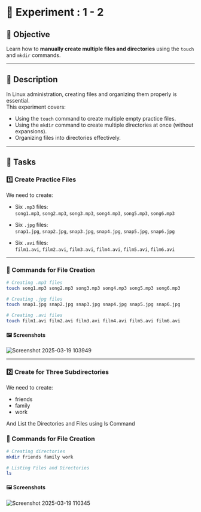 # 🧪 Experiment : 1 - 2

## 📌 Objective

Learn how to **manually create multiple files and directories** using the `touch` and `mkdir` commands.

---

## 📝 Description

In Linux administration, creating files and organizing them properly is essential.  
This experiment covers:

- Using the `touch` command to create multiple empty practice files.
- Using the `mkdir` command to create multiple directories at once (without expansions).
- Organizing files into directories effectively.

---

## 🚀 Tasks

### 1️⃣ Create Practice Files

We need to create:

- Six `.mp3` files:  
  `song1.mp3`, `song2.mp3`, `song3.mp3`, `song4.mp3`, `song5.mp3`, `song6.mp3`
  
- Six `.jpg` files:  
  `snap1.jpg`, `snap2.jpg`, `snap3.jpg`, `snap4.jpg`, `snap5.jpg`, `snap6.jpg`
  
- Six `.avi` files:  
  `film1.avi`, `film2.avi`, `film3.avi`, `film4.avi`, `film5.avi`, `film6.avi`

---

### 🔧 Commands for File Creation

```bash
# Creating .mp3 files
touch song1.mp3 song2.mp3 song3.mp3 song4.mp3 song5.mp3 song6.mp3

# Creating .jpg files
touch snap1.jpg snap2.jpg snap3.jpg snap4.jpg snap5.jpg snap6.jpg

# Creating .avi files
touch film1.avi film2.avi film3.avi film4.avi film5.avi film6.avi

```

#### 🖼️ Screenshots

![Screenshot 2025-03-19 103949](https://github.com/user-attachments/assets/dfc54b98-72b5-4b01-b2c6-a164b5edcffd)

---

### 2️⃣ Create for Three Subdirectories 

We need to create:

- friends
- family
- work

And List the Directories and Files using ls Command

### 🔧 Commands for File Creation

```bash
# Creating directories
mkdir friends family work

# Listing Files and Directories
ls
```

#### 🖼️ Screenshots

![Screenshot 2025-03-19 110345](https://github.com/user-attachments/assets/c36730dd-7d77-4ff4-9313-13fc7e5b61bf)

